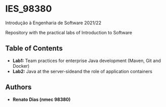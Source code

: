 # IES_98380
Introdução à Engenharia de Software 2021/22

Repository with the practical labs of Introduction to Software

## Table of Contents
* **Lab1:** Team practices for enterprise Java development (Maven, Git and Docker)
* **Lab2:** Java at the server-sideand the role of application containers

## Authors

-   **Renato Dias (nmec 98380)**
